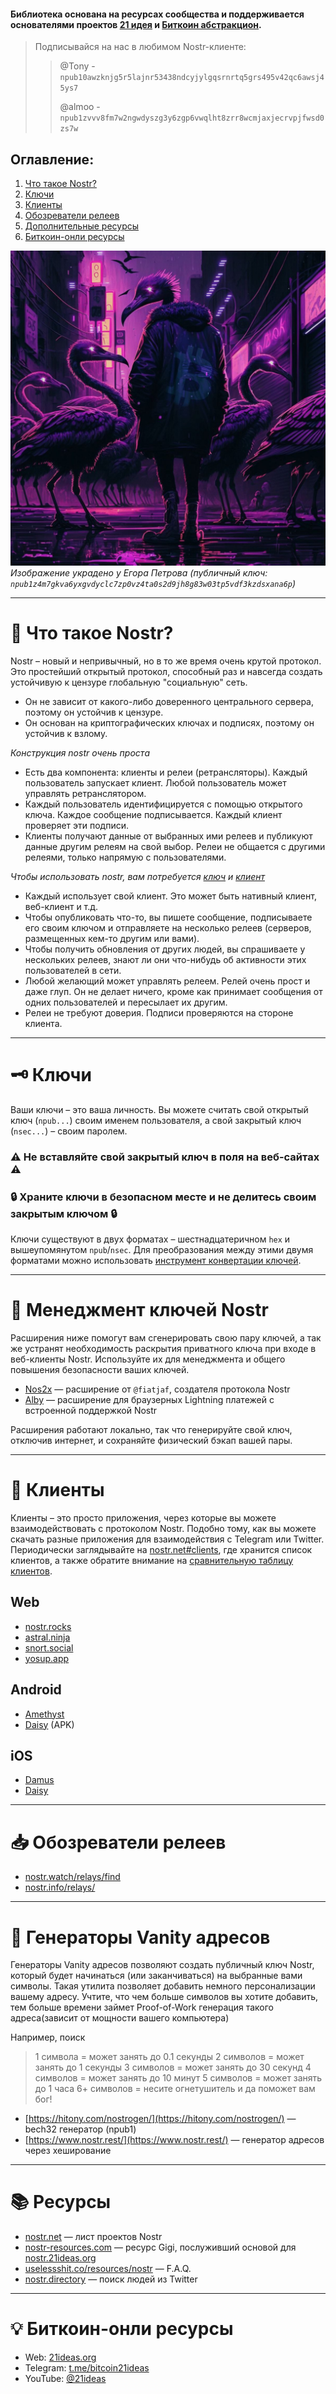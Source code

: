 #### Библиотека основана на ресурсах сообщества и поддерживается основателями проектов [21 идея](https://www.21ideas.org/) и [Биткоин абстракцион](https://t.me/bitraction). 

> Подписывайся на нас в любимом Nostr-клиенте:
>> @Tony - `npub10awzknjg5r5lajnr53438ndcyjylgqsrnrtq5grs495v42qc6awsj45ys7`
>> 
>> @almoo - `npub1zvvv8fm7w2ngwdyszg3y6zgp6vwqlht8zrr8wcmjaxjecrvpjfwsd0zs7w`

## Оглавление:
1. [Что такое Nostr?](https://nostr.21ideas.org#-%D1%87%D1%82%D0%BE-%D1%82%D0%B0%D0%BA%D0%BE%D0%B5-nostr)
2. [Ключи](https://nostr.21ideas.org#%EF%B8%8F-%D0%BA%D0%BB%D1%8E%D1%87%D0%B8)
3. [Клиенты](https://nostr.21ideas.org#-%D0%BA%D0%BB%D0%B8%D0%B5%D0%BD%D1%82%D1%8B)
6. [Обозреватели релеев](https://nostr.21ideas.org#-%D0%BE%D0%B1%D0%BE%D0%B7%D1%80%D0%B5%D0%B2%D0%B0%D1%82%D0%B5%D0%BB%D0%B8-%D1%80%D0%B5%D0%BB%D0%B5%D0%B5%D0%B2)
7. [Дополнительные ресурсы](https://nostr.21ideas.org#-%D1%80%D0%B5%D1%81%D1%83%D1%80%D1%81%D1%8B)
8. [Биткоин-онли ресурсы](https://nostr.21ideas.org#-%D0%B1%D0%B8%D1%82%D0%BA%D0%BE%D0%B8%D0%BD-%D0%BE%D0%BD%D0%BB%D0%B8-%D1%80%D0%B5%D1%81%D1%83%D1%80%D1%81%D1%8B)

![Nostriches everywhere](https://raw.githubusercontent.com/bitcoin21ideas/nostr/main/images/photo_2023-02-02%2011.14.55.jpeg)
*Изображение украдено у Егора Петрова (публичный ключ: `npub1z4m7gkva6yxgvdyclc7zp0vz4ta0s2d9jh8g83w03tp5vdf3kzdsxana6p`)*

***

# 🧐 Что такое Nostr?
Nostr – новый и непривычный, но в то же время очень крутой протокол. Это простейший открытый протокол, способный раз и навсегда создать устойчивую к цензуре глобальную "социальную" сеть.

* Он не зависит от какого-либо доверенного центрального сервера, поэтому он устойчив к цензуре.
* Он основан на криптографических ключах и подписях, поэтому он устойчив к взлому.

*Конструкция nostr очень проста*
* Есть два компонента: клиенты и релеи (ретрансляторы). Каждый пользователь запускает клиент. Любой пользователь может управлять ретранслятором.
* Каждый пользователь идентифицируется с помощью открытого ключа. Каждое сообщение подписывается. Каждый клиент проверяет эти подписи.
* Клиенты получают данные от выбранных ими релеев и публикуют данные другим релеям на свой выбор. Релеи не общается с другими релеями, только напрямую с пользователями.

*Чтобы использовать nostr, вам потребуется [ключ](https://nostr.21ideas.org#%EF%B8%8F-%D0%BA%D0%BB%D1%8E%D1%87%D0%B8) и [клиент](https://nostr.21ideas.org#-%D0%BA%D0%BB%D0%B8%D0%B5%D0%BD%D1%82%D1%8B)*
* Каждый использует свой клиент. Это может быть нативный клиент, веб-клиент и т.д.
* Чтобы опубликовать что-то, вы пишете сообщение, подписываете его своим ключом и отправляете на несколько релеев (серверов, размещенных кем-то другим или вами).
* Чтобы получить обновления от других людей, вы спрашиваете у нескольких релеев, знают ли они что-нибудь об активности этих пользователей в сети.
* Любой желающий может управлять релеем. Релей очень прост и даже глуп. Он не делает ничего, кроме как принимает сообщения от одних пользователей и пересылает их другим.
* Релеи не требуют доверия. Подписи проверяются на стороне клиента.

***

# 🗝️ Ключи
Ваши ключи – это ваша личность. Вы можете считать свой открытый ключ (`npub...`) своим именем пользователя, а свой закрытый ключ (`nsec...`) – своим паролем.

### ⚠️ Не вставляйте свой закрытый ключ в поля на веб-сайтах ⚠️

### 🔒 Храните ключи в безопасном месте и не делитесь своим закрытым ключом 🔒

Ключи существуют в двух форматах – шестнадцатеричном `hex` и вышеупомянутом `npub`/`nsec`. Для преобразования между этими двумя форматами можно использовать [инструмент конвертации ключей](damus.io/key).

***

# 🔐 Менеджмент ключей Nostr

Расширения ниже помогут вам сгенерировать свою пару ключей, а так же устранят необходимость раскрытия приватного ключа при входе в веб-клиенты Nostr. Используйте их для менеджмента и общего повышения безопасности ваших ключей.

* [Nos2x](https://github.com/fiatjaf/nos2x) — расширение от `@fiatjaf`, создателя протокола Nostr
* [Alby](https://getalby.com/) — расширение для браузерных Lightning платежей с встроенной поддержкой Nostr

Расширения работают локально, так что генерируйте свой ключ, отключив интернет, и сохраняйте физический бэкап вашей пары.

***

# 📱 Клиенты
Клиенты – это просто приложения, через которые вы можете взаимодействовать с протоколом Nostr. Подобно тому, как вы можете скачать разные приложения для взаимодействия с Telegram или Twitter. Периодически заглядывайте на [nostr.net#clients](https://nostr.net#clients), где хранится список клиентов, а также обратите внимание на [сравнительную таблицу клиентов](https://github.com/vishalxl/Nostr-Clients-Features-List#nostr-client-feature-list).

## Web
* [nostr.rocks](https://nostr.rocks/)
* [astral.ninja](https://astral.ninja/)
* [snort.social](https://snort.social/)
* [yosup.app](https://yosup.app/)

## Android
* [Amethyst](https://play.google.com/store/apps/details?id=com.vitorpamplona.amethyst&hl=en)
* [Daisy](https://neb.lol/nostr) (APK)

## iOS
* [Damus](https://damus.io/)
* [Daisy](https://neb.lol/nostr)

***

# 📥 Обозреватели релеев

* [nostr.watch/relays/find](nostr.watch/relays/find)
* [nostr.info/relays/](nostr.info/relays/)

***

# 🧮 Генераторы Vanity адресов
Генераторы Vanity адресов позволяют создать публичный ключ Nostr, который будет начинаться (или заканчиваться) на выбранные вами символы. Такая утилита позволяет добавить немного персонализации вашему адресу. Учтите, что чем больше символов вы хотите добавить, тем больше времени займет Proof-of-Work генерация такого адреса(зависит от мощности вашего компьютера)

Например, поиск
> 1 символа = может занять до 0.1 секунды
> 2 символов = может занять до 1 секунды
> 3 символов = может занять до 30 секунд
> 4 символов = может занять до 10 минут
> 5 символов = может занять до 1 часа
> 6+ символов = несите огнетушитель и да поможет вам бог!

* [https://hitony.com/nostrogen/](https://hitony.com/nostrogen/) — bech32 генератор (npub1)
* [https://www.nostr.rest/](https://www.nostr.rest/) — генератор адресов через хеширование

***

# 📚 Ресурсы
* [nostr.net](https://www.nostr.net/) — лист проектов Nostr
* [nostr-resources.com](https://nostr-resources.com/) — ресурс Gigi, послуживший основой для [nostr.21ideas.org](https://nostr.21ideas.org/)
* [uselessshit.co/resources/nostr](https://uselessshit.co/resources/nostr/) — F.A.Q.
* [nostr.directory](https://nostr.directory/) — поиск людей из Twitter

***

# 💡 Биткоин-онли ресурсы
* Web: [21ideas.org](https://www.21ideas.org/)
* Telegram: [t.me/bitcoin21ideas](https://t.me/bitcoin21ideas)
* YouTube: [@21ideas](https://www.youtube.com/@21ideas/)
